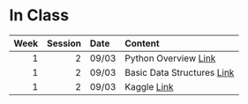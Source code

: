 In Class
============================


|   Week |   Session | Date   | Content                                                   |
|-------:|----------:|:-------|:----------------------------------------------------------|
|      1 |         2 | 09/03  | Python Overview [Link](../notebooks/python-overview)      |
|      1 |         2 | 09/03  | Basic Data Structures [Link](../notebooks/datastructures) |
|      1 |         2 | 09/03  | Kaggle [Link](https://www.kaggle.com/)                    |
